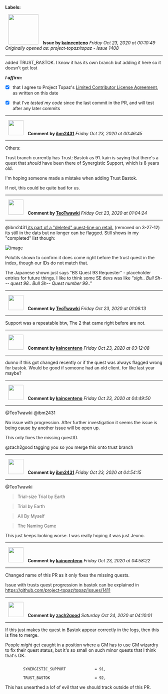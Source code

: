 **Labels:**



<a href="https://github.com/kaincenteno"><img src="https://avatars3.githubusercontent.com/u/26943220?v=4" width="96" height="96" hspace="10"></img></a> **Issue by [kaincenteno](https://github.com/kaincenteno)**
_Friday Oct 23, 2020 at 00:10:49_
_Originally opened as: project-topaz/topaz - Issue 1408_

----

added TRUST_BASTOK. I know it has its own branch but adding it here so it doesn't get lost

<!-- place 'x' mark between square [] brackets to affirm: -->
**_I affirm:_**
- [x] that I agree to Project Topaz's [Limited Contributor License Agreement](http://project-topaz.com/blob/release/CONTRIBUTOR_AGREEMENT.md), as written on this date
- [x] that I've _tested my code_ since the last commit in the PR, and will test after any later commits




----
<a href="https://github.com/ibm2431"><img src="https://avatars3.githubusercontent.com/u/13112942?v=4" width="48" height="48" hspace="10"></img></a> **Comment by [ibm2431](https://github.com/ibm2431)**
_Friday Oct 23, 2020 at 00:46:45_

----

Others:
Trust branch currently has Trust: Bastok as 91. kain is saying that there's a quest that _should_ have been there of Synergistic Support, which is 8 years old.

I'm hoping someone made a mistake when adding Trust Bastok.

If not, this could be quite bad for us.


----
<a href="https://github.com/TeoTwawki"><img src="https://avatars0.githubusercontent.com/u/6871475?v=4" width="48" height="48" hspace="10"></img></a> **Comment by [TeoTwawki](https://github.com/TeoTwawki)**
_Friday Oct 23, 2020 at 01:04:24_

----

@ibm2431[ its part of a "deleted" quest-line on retail.](https://ffxiclopedia.fandom.com/wiki/Synergistic_Pursuits) (removed on 3-27-12) its still in the dats but no longer can be flagged. Still shows in my "completed" list though:

![image](https://user-images.githubusercontent.com/6871475/96944718-9d899480-14a9-11eb-9500-7a5fd58c4c42.png)

Polutils shown to confirm it does come right before the trust quest in the index, though our IDs do not match that.

The Japanese shown just says "BS Quest 93           Requester" - placeholder entries for future things. I like to think some SE devs was like _"sigh.. Bull Sh--- quest 98..  Bull Sh-- Quest number 99.."_


----
<a href="https://github.com/TeoTwawki"><img src="https://avatars0.githubusercontent.com/u/6871475?v=4" width="48" height="48" hspace="10"></img></a> **Comment by [TeoTwawki](https://github.com/TeoTwawki)**
_Friday Oct 23, 2020 at 01:06:13_

----

Support was a repeatable btw, The 2 that came right before are not.


----
<a href="https://github.com/kaincenteno"><img src="https://avatars3.githubusercontent.com/u/26943220?v=4" width="48" height="48" hspace="10"></img></a> **Comment by [kaincenteno](https://github.com/kaincenteno)**
_Friday Oct 23, 2020 at 03:12:08_

----

dunno if this got changed recently or if the quest was always flagged wrong for bastok. Would be good if someone had an old client. for like last year maybe?


----
<a href="https://github.com/kaincenteno"><img src="https://avatars3.githubusercontent.com/u/26943220?v=4" width="48" height="48" hspace="10"></img></a> **Comment by [kaincenteno](https://github.com/kaincenteno)**
_Friday Oct 23, 2020 at 04:49:50_

----

@TeoTwawki  @ibm2431 

No issue with progression. After further investigation it seems the issue is being cause by another issue will be open up.

This only fixes the missing questID.

@zach2good  tagging you so you merge this onto trust branch 


----
<a href="https://github.com/ibm2431"><img src="https://avatars3.githubusercontent.com/u/13112942?v=4" width="48" height="48" hspace="10"></img></a> **Comment by [ibm2431](https://github.com/ibm2431)**
_Friday Oct 23, 2020 at 04:54:15_

----

@TeoTwawki 

> Trial-size Trial by Earth
> Trial by Earth

> All By Myself

> The Naming Game

This just keeps looking worse. I was really hoping it was just Jeuno.


----
<a href="https://github.com/kaincenteno"><img src="https://avatars3.githubusercontent.com/u/26943220?v=4" width="48" height="48" hspace="10"></img></a> **Comment by [kaincenteno](https://github.com/kaincenteno)**
_Friday Oct 23, 2020 at 04:58:22_

----

Changed name of this PR as it only fixes the missing quests.

Issue with trusts quest progression in bastok can be explained in https://github.com/project-topaz/topaz/issues/1411


----
<a href="https://github.com/zach2good"><img src="https://avatars3.githubusercontent.com/u/1389729?v=4" width="48" height="48" hspace="10"></img></a> **Comment by [zach2good](https://github.com/zach2good)**
_Saturday Oct 24, 2020 at 04:10:01_

----

If this just makes the quest in Bastok appear correctly in the logs, then this is fine to merge.
People _might_ get caught in a position where a GM has to use GM wizardry to fix their quest status, but it's so small on such minor quests that I think that's OK.
```
        SYNERGISTIC_SUPPORT             = 91,
        TRUST_BASTOK                    = 92,
```

This has unearthed a lof of evil that we should track outside of this PR.
